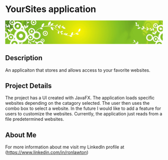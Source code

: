 # YourSites application
![alt text](https://raw.githubusercontent.com/rlawton2/JavaFX-YourSites/master/Banner3.png)

## Description
An applicaiton that stores and allows access to your favorite websites.

## Project Details
The project has a UI created with JavaFX. The application loads specific websites depending on the catagory selected. The user then uses the combo box to select a website. In the future I would like to add a feature for users to customize the websites. Currently, the application just reads from a file predetermined websites.

## About Me
For more information about me visit my LinkedIn profile at (https://www.linkedin.com/in/ronlawton)
